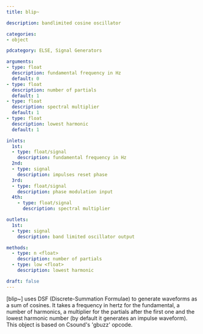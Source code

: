 ```yaml
---
title: blip~

description: bandlimited cosine oscillator  

categories:
- object

pdcategory: ELSE, Signal Generators

arguments:
- type: float
  description: fundamental frequency in Hz
  default: 0
- type: float
  description: number of partials
  default: 1
- type: float
  description: spectral multiplier
  default: 1
- type: float
  description: lowest harmonic
  default: 1

inlets:
  1st:
  - type: float/signal
    description: fundamental frequency in Hz
  2nd:
  - type: signal
    description: impulses reset phase
  3rd:
  - type: float/signal
    description: phase modulation input
  4th:
    - type: float/signal
      description: spectral multiplier

outlets:
  1st:
  - type: signal
    description: band limited oscillator output

methods:
  - type: n <float>
    description: number of partials
  - type: low <float>
    description: lowest harmonic

draft: false
---
```


[blip~] uses DSF (Discrete-Summation Formulae) to generate waveforms as a sum of cosines. It takes a frequency in hertz for the fundamental, a number of harmonics, a multiplier for the partials after the first one and the lowest harmonic number (by default it generates an impulse waveform). This object is based on Csound's 'gbuzz' opcode.
